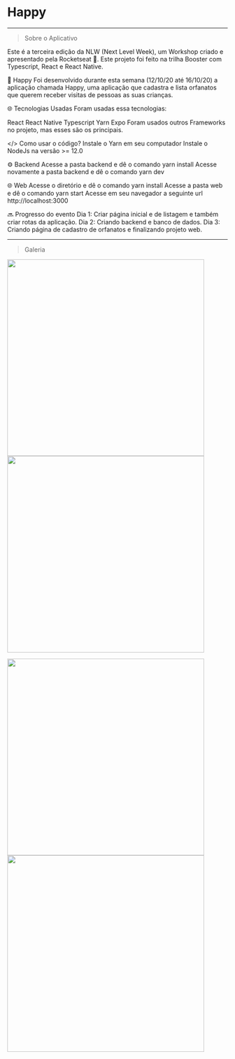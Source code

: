 <h1> Happy </h1>

<hr/>

> Sobre o Aplicativo

Este é a terceira edição da NLW (Next Level Week), um Workshop criado e apresentado pela Rocketseat 💜. Este projeto foi feito na trilha Booster com Typescript, React e React Native.

👦 Happy
Foi desenvolvido durante esta semana (12/10/20 até 16/10/20) a aplicação chamada Happy, uma aplicação que cadastra e lista orfanatos que querem receber visitas de pessoas as suas crianças.

🌐 Tecnologias Usadas
Foram usadas essa tecnologias:

React
React Native
Typescript
Yarn
Expo
Foram usados outros Frameworks no projeto, mas esses são os principais.

</> Como usar o código?
Instale o Yarn em seu computador
Instale o NodeJs na versão >= 12.0

⚙️ Backend
Acesse a pasta backend e dê o comando yarn install
Acesse novamente a pasta backend e dê o comando yarn dev

🌐 Web
Acesse o diretório e dê o comando yarn install
Acesse a pasta web e dê o comando yarn start
Acesse em seu navegador a seguinte url http://localhost:3000

🔜 Progresso do evento
 Dia 1: Criar página inicial e de listagem e também criar rotas da aplicação.
 Dia 2: Criando backend e banco de dados.
 Dia 3: Criando página de cadastro de orfanatos e finalizando projeto web.

<hr/>

> Galeria

<img src='https://user-images.githubusercontent.com/72042662/109531037-2aff7580-7a96-11eb-9f6e-6e7253da96b4.png' width='450px'/> <img src='https://user-images.githubusercontent.com/72042662/109531381-93e6ed80-7a96-11eb-8fda-408420e75d0b.png' width='450px'/>

<img src='https://user-images.githubusercontent.com/72042662/109551311-272c1d00-7aaf-11eb-8dd4-2ec81a55e013.png' width='450px'/> <img src='https://user-images.githubusercontent.com/72042662/109551634-8ee26800-7aaf-11eb-9efa-468bb6e256ca.png' width='450px'/>
